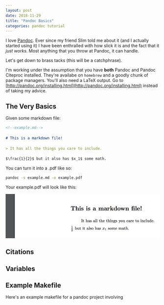```yaml
---
layout: post
date: 2018-11-29
title: "Pandoc Basics"
categories: pandoc tutorial
---
```


I love [Pandoc](http://pandoc.org). Ever since my friend Slim told me about it (and I
actually started using it) I have been enthralled with how slick it is and the fact that
it _just works_. Most anything that you throw at Pandoc, it can handle.

Let's get down to brass tacks (this will be a catchphrase).

I'm working under the assumption that you have __both__ Pandoc and Pandoc Citeproc
installed. They're availabe on `homebrew` and a goodly chunk of package managers. You'll
also need a LaTeX output. Go to
[http://pandoc.org/installing.html](http://pandoc.org/installing.html) instead of taking
my advice.

## The Very Basics

Given some markdown file:

```markdown
<!--example.md-->

# This is a markdown file!

> It has all the things you care to include.

$\frac{1}{2}$ but it also has $x_1$ some math.

```

You can turn it into a .pdf like so:

```zsh
pandoc -s example.md -o example.pdf
```

Your example.pdf will look like this:

![An example compiled pdf](/files/images/pandocexample.png "An example compiled pdf")


## Citations

## Variables

## Example Makefile

Here's an example makefile for a pandoc project involving 
